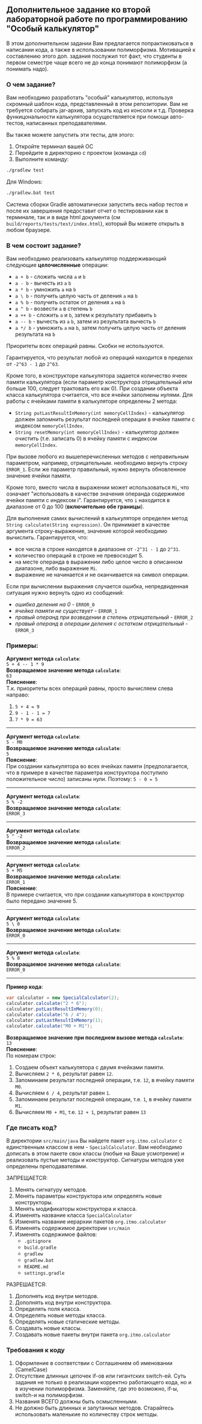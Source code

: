 ## Дополнительное задание ко второй лабораторной работе по программированию "Особый калькулятор"

В этом дополнительном задании Вам предлагается попрактиковаться в написании кода, 
а также в использовании полиморфизма. Мотивацией к составлению 
этого доп. задания послужил тот факт, что студенты в первом семестре чаще всего 
не до конца понимают полиморфизм (а понимать надо).

### О чем задание?

Вам необходимо разработать "особый" калькулятор, используя скромный шаблон кода, 
представленный в этом репозитории. Вам не требуется собирать jar-архив, запускать 
код из консоли и т.д. Проверка функицональности калькулятора осуществляется 
при помощи авто-тестов, написанных преподавателями.

Вы также можете запустить эти тесты, для этого:
1. Откройте терминал вашей ОС
2. Перейдите в директорию с проектом (команда `cd`)
3. Выполните команду:
```bash
./gradlew test
```

Для Windows:
```bat
./gradlew.bat test
```

Система сборки Gradle автоматически запустить весь набор тестов и после их 
завершения предоставит отчет о тестировании как в терминале, так и в виде html 
документа (см `build/reports/tests/test/index.html`), который Вы можете открыть в любом браузере.

### В чем состоит задание?

Вам необходимо реализовать калькулятор поддерживающий следующие **целочисленные** операции:
- `a + b` - сложить числа `a` и `b`
- `a - b` - вычесть из `a` `b`
- `a * b` - умножить `a` на `b`
- `a \ b` - получить целую часть от деления `a` на `b`
- `a % b` - получить остаток от деления `a` на `b`
- `a ^ b` - возвести `a` в степень `b`
- `a ++ b` - сложить `a` и `b`, затем к результату прибавить `b`
- `a -- b` - вычесть из `a` `b`, затем из результата вычесть `b`
- `a */ b` - умножить `a` на `b`, затем получить целую часть от деления результата на `b`

Приоритеты всех операций равны. Скобки не используются.

Гарантируется, что результат любой из операций находится в пределах от `-2^63 - 1` до `2^63`.

Кроме того, в конструкторе калькулятора задается количество ячеек памяти калькулятора 
(если параметр конструктора отрицательный или больше 100, следует трактовать его как 0). 
При создании объекта класса калькулятора считается, что все ячейки заполнены нулями. Для 
работы с ячейками памяти в калькуляторе определены 2 метода: 
- `String putLastResultInMemory(int memoryCellIndex)` - калькулятор должен запомнить результат 
последней операции в ячейке памяти с индексом `memoryCellIndex`. 
- `String resetMemory(int memoryCellIndex)` - калькулятор должен очистить (т.е. записать 0) в 
ячейку памяти с индексом `memoryCellIndex`.

При вызове любого из вышеперечисленных методов с неправильным параметром, например, отрицательным. 
необходимо вернуть строку `ERROR_1`. Если же параметр правильный, нужно вернуть обновленное значение 
ячейки памяти.

Кроме того, вместо числа в выражении может использоваться `Mi`, что означает "использовать 
в качестве значения операнда содержимое ячейки памяти с индексом i". Гарантируется, что `i` 
находится в диапазоне от 0 до 100 (**включительно обе границы**).

Для выполнения самих вычислений в калькуляторе определен метод `String calculate(String expression)`.
Он принимает в качестве аргумента строку-выражение, значение которой необходимо вычислить. 
Гарантируется, что: 
- все числа в строке находятся в диапазоне от `-2^31 - 1` до `2^31`. 
- количество операций в строке не превосходит 5. 
- на месте операнда в выражении либо целое число в описанном диапазоне, либо выражение `Mi`.
- выражение не начинается и не оканчивается на символ операции.

Если при вычислении выражения случается ошибка, непредвиденная ситуация нужно вернуть 
одно из сообщений:
- *ошибка деления на 0* - `ERROR_0`
- *ячейка памяти не существует* - `ERROR_1`
- *правый операнд при возведении в степень отрицательный* - `ERROR_2`
- *правый операнд в операции деления с остатком отрицательный* - `ERROR_3`

### Примеры:

**Аргумент метода `calculate`**:  
`5 + 4 -- 1 * 9`  
**Возвращаемое значение метода `calculate`**:  
`63`  
**Пояснение**:  
Т.к. приоритеты всех операций равны, просто вычисляем слева направо:
1. `5 + 4 = 9`
2. `9 - 1 - 1 = 7`
3. `7 * 9 = 63`

---

**Аргумент метода `calculate`**:  
`5 - M0`  
**Возвращаемое значение метода `calculate`**:  
`5`  
**Пояснение**:  
При создании калькулятора во всех ячейках памяти (предполагается, что в примере 
в качестве параметра конструктора поступило положительное число) записаны нули.
Поэтому: `5 - 0 = 5`

---

**Аргумент метода `calculate`**:    
`5 % -2`  
**Возвращаемое значение метода `calculate`**:    
`ERROR_3`  

---

**Аргумент метода `calculate`**:    
`5 ^ -2`  
**Возвращаемое значение метода `calculate`**:    
`ERROR_2`  

---

**Аргумент метода `calculate`**:    
`5 + M5`  
**Возвращаемое значение метода `calculate`**:    
`ERROR_1`  
**Пояснение**:  
В примере считается, что при создании калькулятора в конструктор было передано 
значение 5.

---

**Аргумент метода `calculate`**:    
`5 \ 0`  
**Возвращаемое значение метода `calculate`**:    
`ERROR_0`

---

**Аргумент метода `calculate`**:    
`5 % 0`  
**Возвращаемое значение метода `calculate`**:    
`ERROR_0`

---

**Пример кода**:
```java
var calculator = new SpecialCalculator(2);
calculator.calculate("2 * 6");
calculator.putLastResultInMemory(0);
calculator.calculate("6 / 4");
calculator.putLastResultInMemory(1);
calculator.calculate("M0 + M1");
```
**Возвращаемое значение при последнем вызове метода `calculate`**:  
`13`  
**Пояснение**:  
По номерам строк:
1. Создаем объект калькулятора с двумя ячейками памяти.
2. Вычисляем `2 * 6`, результат равен `12`.
3. Запоминаем результат последней операции, т.е. `12`, в ячейку памяти `M0`.
4. Вычисляем `6 / 4`, результат равен `1`.
5. Запоминаем результат последней операции, т.е. `1`, в ячейку памяти `M1`.
6. Вычисляем `M0 + M1`, т.е. `12 + 1`, результат равен `13`

### Где писать код?

В директории `src/main/java` Вы найдете пакет `org.itmo.calculator` с единственным 
классом в нем - `SpecialCalculator`. Вам необходимо дописать в этом пакете свои классы
(любые на Ваше усмотрение) и реализовать пустые методы и конструктор. Сигнатуры методов 
уже определены преподавателями.

ЗАПРЕЩАЕТСЯ:
1. Менять сигнатуру методов.
2. Менять параметры конструктора или определять новые конструкторы.
3. Менять модификаторы конструктора и класса.
4. Изменять название класса `SpecialCalculator`
5. Изменять название иерархии пакетов `org.itmo.calculator`
6. Изменять содержимое директории `src/main`
7. Изменять содержимое файлов:
   - `.gitignore`
   - `build.gradle`
   - `gradlew`
   - `gradlew.bat`
   - `README.md`
   - `settings.gradle`

РАЗРЕШАЕТСЯ:
1. Дополнять код внутри методов.
2. Дополнять код внутри конструктора.
3. Определять поля класса.
4. Определять новые методы класса.
5. Определять новые статические методы.
6. Создавать новые классы.
7. Создавать новые пакеты внутри пакета `org.itmo.calculator`

### Требования к коду

1. Оформление в соответствии с Соглашением об именовании (CamelCase)
2. Отсутствие длинных цепочек if-ов или гигантских switch-ей. Суть задания не 
только в реализации корректно работающего кода, но и в изучении полиморфизма. 
Заменяйте, где это возможно, if-ы, switch-и на полиморфизм.
3. Названия ВСЕГО должны быть осмысленными.
4. Не должно быть длинных и запутанных методов. Старайтесь использовать маленькие 
по количеству строк методы.
